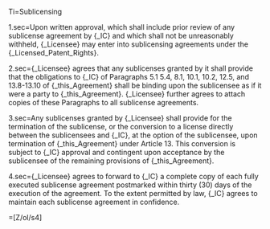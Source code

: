 Ti=Sublicensing

1.sec=Upon written approval, which shall include prior review of any sublicense agreement by {_IC} and which shall not be unreasonably withheld, {_Licensee} may enter into sublicensing agreements under the {_Licensed_Patent_Rights}.

2.sec={_Licensee} agrees that any sublicenses granted by it shall provide that the obligations to {_IC} of Paragraphs 5.1 5.4, 8.1, 10.1, 10.2, 12.5, and 13.8-13.10 of {_this_Agreement} shall be binding upon the sublicensee as if it were a party to {_this_Agreement}.  {_Licensee} further agrees to attach copies of these Paragraphs to all sublicense agreements.

3.sec=Any sublicenses granted by {_Licensee} shall provide for the termination of the sublicense, or the conversion to a license directly between the sublicensees and {_IC}, at the option of the sublicensee, upon termination of {_this_Agreement} under Article 13.  This conversion is subject to {_IC} approval and contingent upon acceptance by the sublicensee of the remaining provisions of {_this_Agreement}.

4.sec={_Licensee} agrees to forward to {_IC} a complete copy of each fully executed sublicense agreement postmarked within thirty (30) days of the execution of the agreement.  To the extent permitted by law, {_IC} agrees to maintain each sublicense agreement in confidence.

=[Z/ol/s4]